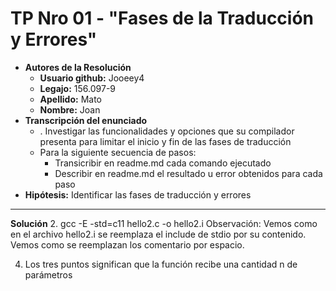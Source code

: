 # TP Nro 01 - "Fases de la Traducción y Errores"

- **Autores de la Resolución**
    - **Usuario github:** Jooeey4
    - **Legajo:** 156.097-9
    - **Apellido:** Mato
    - **Nombre:** Joan
- **Transcripción del enunciado** 
    - . Investigar las funcionalidades y opciones que su compilador presenta para limitar el inicio y fin de las fases de traducción
    - Para la siguiente secuencia de pasos:
        - Transicribir en readme.md cada comando ejecutado
        - Describir en readme.md el resultado u error obtenidos para cada paso
- **Hipótesis:** Identificar las fases de traducción y errores

---

**Solución**
2. gcc -E -std=c11 hello2.c -o hello2.i
Observación: Vemos como en el archivo hello2.i se reemplaza el include de stdio por su contenido. Vemos como se reemplazan los comentario por espacio.

4. Los tres puntos significan que la función recibe una cantidad n de parámetros

